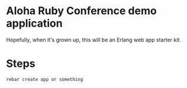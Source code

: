 # Aloha Ruby Conference demo application

Hopefully, when it's grown up, this will be an Erlang web app starter kit.

# Steps

    rebar create app or something

